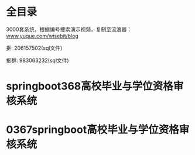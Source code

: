 # 全目录

3000套系统，根据编号搜索演示视频，复制至流浪器：www.yuque.com/wisebit/blog


<p>抠: 206157502(sql文件)</p>
<p>抠群: 983063232(sql文件)</p>


# springboot368高校毕业与学位资格审核系统
# 0367springboot高校毕业与学位资格审核系统

